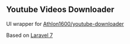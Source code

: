 ## Youtube Videos Downloader

UI wrapper for  [Athlon1600/youtube-downloader](https://github.com/Athlon1600/youtube-downloader)

Based on [Laravel 7](github.com/laravel/laravel)
